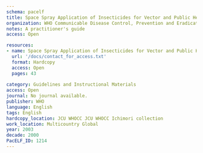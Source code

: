 ```yaml
---
schema: pacelf
title: Space Spray Application of Insecticides for Vector and Public Health Pest Control 
organization: WHO Communicable Disease Control, Prevention and Eradication; WHO Pesticide Evaluation Scheme (WHOPES)
notes: A practitioner's guide
access: Open

resources:
- name: Space Spray Application of Insecticides for Vector and Public Health Pest Control 
  url: '/docs/contact_for_access.txt'
  format: Hardcopy
  access: Open
  pages: 43
 
category: Guidelines and Instructional Materials
access: Open
journal: No journal available.
publisher: WHO
language: English 
tags: English 
hardcopy_location: JCU WHOCC JCU WHOCC Ichimori collection
work_location: Multicountry Global
year: 2003
decade: 2000
PacELF_ID: 1214
---
```

